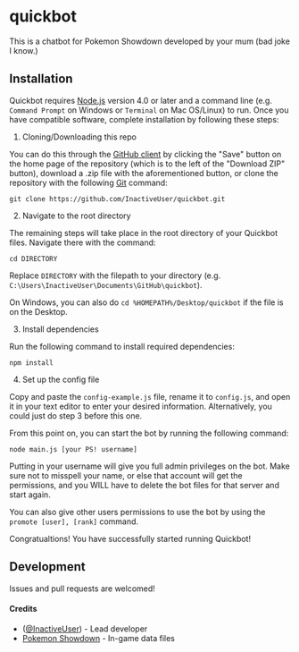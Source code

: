 # quickbot

This is a chatbot for Pokemon Showdown developed by your mum (bad joke I know.)



## Installation
Quickbot requires [Node.js][2] version 4.0 or later and a command line (e.g. `Command Prompt` on Windows or `Terminal` on Mac OS/Linux) to run. Once you have compatible software, complete installation by following these steps:

1. Cloning/Downloading this repo

  You can do this through the [GitHub client][3] by clicking the "Save" button on the home page of the repository (which is to the left of the "Download ZIP" button), download a .zip file with the aforementioned button, or clone the repository with the following [Git][4] command:
  
  `git clone https://github.com/InactiveUser/quickbot.git`

  [2]: https://nodejs.org/
  [3]: https://desktop.github.com/
  [4]: https://git-scm.com/

2. Navigate to the root directory

  The remaining steps will take place in the root directory of your Quickbot files. Navigate there with the command:

  `cd DIRECTORY`
  
  Replace `DIRECTORY` with the filepath to your directory (e.g. `C:\Users\InactiveUser\Documents\GitHub\quickbot`). 

  On Windows, you can also do `cd %HOMEPATH%/Desktop/quickbot` if the file is on the Desktop.

3. Install dependencies

  Run the following command to install required dependencies:

  `npm install`


4. Set up the config file

  Copy and paste the `config-example.js` file, rename it to `config.js`, and open it in your text editor to enter your desired information. Alternatively, you could just do step 3 before this one.

From this point on, you can start the bot by running the following command:

  `node main.js [your PS! username]`

  Putting in your username will give you full admin privileges on the bot. Make sure not to misspell your name, or else that account will get the permissions, and you WILL have to delete the bot files for that server and start again.

 You can also give other users permissions to use the bot by using the `promote [user], [rank]` command.

 Congratualtions! You have successfully started running Quickbot!

## Development

  Issues and pull requests are welcomed! 

#### Credits

  * ([@InactiveUser][5]) - Lead developer
  * [Pokemon Showdown][1] - In-game data files  

  [5]: https://github.com/InactiveUser
  [1]: https://github.com/Zarel/Pokemon-Showdown
